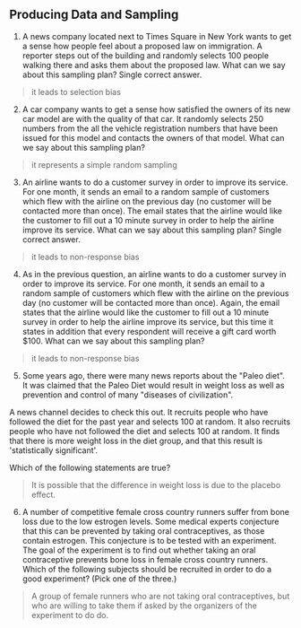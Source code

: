 ## Producing Data and Sampling
1. A news company located next to Times Square in New York wants to get a sense how people feel about a proposed law on immigration. A reporter steps out of the building and randomly selects 100 people walking there and asks them about the proposed law. What can we say about this sampling plan? Single correct answer.
> it leads to selection bias
2. A car company wants to get a sense how satisfied the owners of its new car model are with the quality of that car. It randomly selects 250 numbers from the all the vehicle registration numbers that have been issued for this model and contacts the owners of that model. What can we say about this sampling plan?
> it represents a simple random sampling
3. An airline wants to do a customer survey in order to improve its service. For one month, it sends an email to a random sample of customers which flew with the airline on the previous day (no customer will be contacted more than once). The email states that the airline would like the customer to fill out a 10 minute survey in order to help the airline improve its service. What can we say about this sampling plan? Single correct answer.
> it leads to non-response bias
4. As in the previous question, an airline wants to do a customer survey in order to improve its service. For one month, it sends an email to a random sample of customers which flew with the airline on the previous day (no customer will be contacted more than once). Again, the email states that the airline would like the customer to fill out a 10 minute survey in order to help the airline improve its service, but this time it states in addition that every respondent will receive a gift card worth $100. What can we say about this sampling plan?
> it leads to non-response bias
5. Some years ago, there were many news reports about the "Paleo diet". It was claimed that the Paleo Diet would result in weight loss as well as prevention and control of many "diseases of civilization".

A news channel decides to check this out. It recruits people who have followed the diet for the past year and selects 100 at random. It also recruits people who have not followed the diet and selects 100 at random. It finds that there is more weight loss in the diet group, and that this result is 'statistically significant'.

Which of the following statements are true?
> It is possible that the difference in weight loss is due to the placebo effect.
6. A number of competitive female cross country runners suffer from bone loss due to the low estrogen levels. Some medical experts conjecture that this can be prevented by taking oral contraceptives, as those contain estrogen. This conjecture is to be tested with an experiment. The goal of the experiment is to find out whether taking an oral contraceptive prevents bone loss in female cross country runners. Which of the following subjects should be recruited in order to do a good experiment? (Pick one of the three.)
> A group of female runners who are not taking oral contraceptives, but who are willing to take them if asked by the organizers of the experiment to do do.
